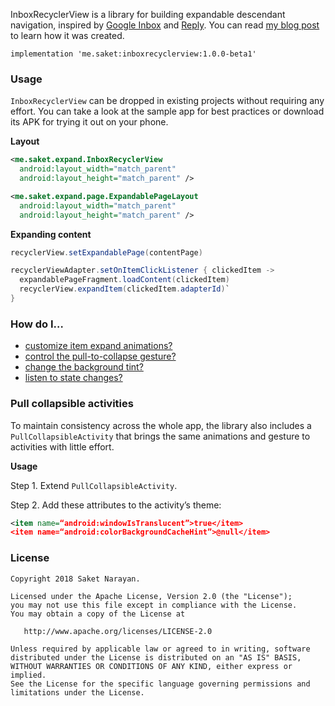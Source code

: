 InboxRecyclerView is a library for building expandable descendant navigation, inspired by [Google Inbox](http://androidniceties.tumblr.com/post/100872004063/inbox-by-gmail-google-play-link) and [Reply](https://material.io/design/material-studies/reply.html). You can read [my blog post](https://saket.me/inbox-recyclerview) to learn how it was created.

```
implementation 'me.saket:inboxrecyclerview:1.0.0-beta1'
```

### Usage

`InboxRecyclerView` can be dropped in existing projects without requiring any effort. You can take a look at the sample app for best practices or download its APK for trying it out on your phone.

**Layout**

```xml
<me.saket.expand.InboxRecyclerView
  android:layout_width="match_parent"
  android:layout_height="match_parent" />

<me.saket.expand.page.ExpandablePageLayout
  android:layout_width="match_parent"
  android:layout_height="match_parent" />
```

**Expanding content**

```java
recyclerView.setExpandablePage(contentPage)

recyclerViewAdapter.setOnItemClickListener { clickedItem ->
  expandablePageFragment.loadContent(clickedItem)
  recyclerView.expandItem(clickedItem.adapterId)`
}
```


### How do I…

- [customize item expand animations?](https://github.com/saket/InboxRecyclerView/wiki/Item-animations)
- [control the pull-to-collapse gesture?](https://github.com/saket/InboxRecyclerView/wiki/Pull-to-collapse)
- [change the background tint?](https://github.com/saket/InboxRecyclerView/wiki/Background-tint)
- [listen to state changes?](https://github.com/saket/InboxRecyclerView/wiki/Page-callbacks)

### Pull collapsible activities

To maintain consistency across the whole app, the library also includes a `PullCollapsibleActivity` that brings the same animations and gesture to activities with little effort.

**Usage**

Step 1. Extend `PullCollapsibleActivity`.

Step 2. Add these attributes to the activity’s theme:

```xml
<item name=“android:windowIsTranslucent”>true</item>
<item name=“android:colorBackgroundCacheHint”>@null</item>
```

### License
```
Copyright 2018 Saket Narayan.

Licensed under the Apache License, Version 2.0 (the "License");
you may not use this file except in compliance with the License.
You may obtain a copy of the License at

   http://www.apache.org/licenses/LICENSE-2.0

Unless required by applicable law or agreed to in writing, software
distributed under the License is distributed on an "AS IS" BASIS,
WITHOUT WARRANTIES OR CONDITIONS OF ANY KIND, either express or implied.
See the License for the specific language governing permissions and
limitations under the License.
```
